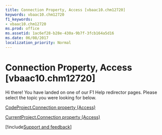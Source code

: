 ```yaml
---
title: Connection Property, Access [vbaac10.chm12720]
keywords: vbaac10.chm12720
f1_keywords:
- vbaac10.chm12720
ms.prod: office
ms.assetid: 1ac6ef28-b28e-430a-9b7f-3fcb164a5d16
ms.date: 06/08/2017
localization_priority: Normal
---
```



# Connection Property, Access [vbaac10.chm12720]

Hi there! You have landed on one of our F1 Help redirector pages. Please select the topic you were looking for below.

[CodeProject.Connection property (Access)](https://msdn.microsoft.com/library/3fb6bb6f-83c9-f682-79fc-6cdace654d26%28Office.15%29.aspx)

[CurrentProject.Connection property (Access)](https://msdn.microsoft.com/library/ab956942-deff-793f-e5e6-7412554f9950%28Office.15%29.aspx)

[!include[Support and feedback](~/includes/feedback-boilerplate.md)]